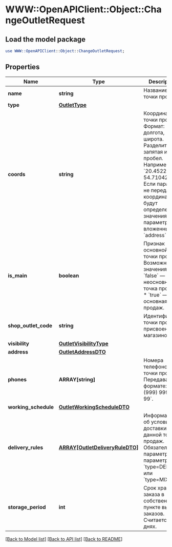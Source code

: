 # WWW::OpenAPIClient::Object::ChangeOutletRequest

## Load the model package
```perl
use WWW::OpenAPIClient::Object::ChangeOutletRequest;
```

## Properties
Name | Type | Description | Notes
------------ | ------------- | ------------- | -------------
**name** | **string** | Название точки продаж.  | 
**type** | [**OutletType**](OutletType.md) |  | 
**coords** | **string** | Координаты точки продаж.  Формат: долгота, широта. Разделители: запятая и / или пробел. Например, &#x60;20.4522144, 54.7104264&#x60;.  Если параметр не передан, координаты будут определены по значениям параметров, вложенных в &#x60;address&#x60;.  | [optional] 
**is_main** | **boolean** | Признак основной точки продаж.  Возможные значения:  * &#x60;false&#x60; — неосновная точка продаж. * &#x60;true&#x60; — основная точка продаж.  | [optional] 
**shop_outlet_code** | **string** | Идентификатор точки продаж, присвоенный магазином. | [optional] 
**visibility** | [**OutletVisibilityType**](OutletVisibilityType.md) |  | [optional] 
**address** | [**OutletAddressDTO**](OutletAddressDTO.md) |  | 
**phones** | **ARRAY[string]** | Номера телефонов точки продаж. Передавайте в формате: &#x60;+7 (999) 999-99-99&#x60;.  | 
**working_schedule** | [**OutletWorkingScheduleDTO**](OutletWorkingScheduleDTO.md) |  | 
**delivery_rules** | [**ARRAY[OutletDeliveryRuleDTO]**](OutletDeliveryRuleDTO.md) | Информация об условиях доставки для данной точки продаж.  Обязательный параметр, если параметр &#x60;type&#x3D;DEPOT&#x60; или &#x60;type&#x3D;MIXED&#x60;.  | [optional] 
**storage_period** | **int** | Срок хранения заказа в собственном пункте выдачи заказов. Считается в днях. | [optional] 

[[Back to Model list]](../README.md#documentation-for-models) [[Back to API list]](../README.md#documentation-for-api-endpoints) [[Back to README]](../README.md)


